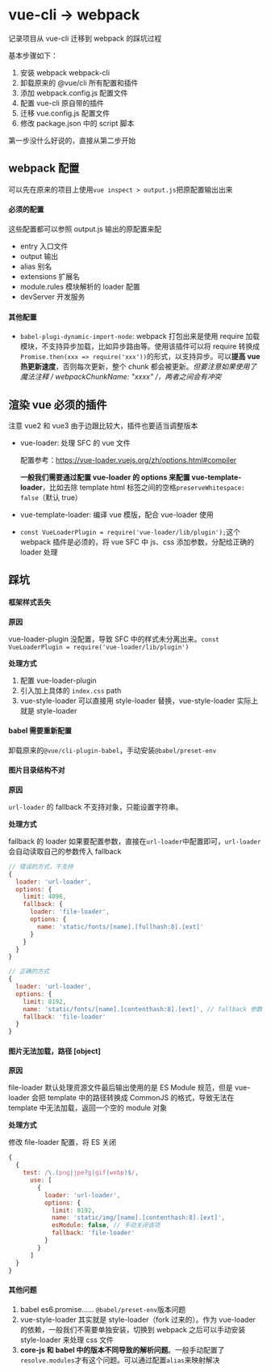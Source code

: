 # vue-cli -> webpack

记录项目从 vue-cli 迁移到 webpack 的踩坑过程

基本步骤如下：

1. 安装 webpack webpack-cli
2. 卸载原来的 @vue/cli 所有配置和插件
3. 添加 webpack.config.js 配置文件
4. 配置 vue-cli 原自带的插件
5. 迁移 vue.config.js 配置文件
6. 修改 package.json 中的 script 脚本

第一步没什么好说的，直接从第二步开始

## webpack 配置

可以先在原来的项目上使用`vue inspect > output.js`把原配置输出出来

#### 必须的配置

这些配置都可以参照 output.js 输出的原配置来配

- entry 入口文件
- output 输出
- alias 别名
- extensions 扩展名
- module.rules 模块解析的 loader 配置
- devServer 开发服务

#### 其他配置

- `babel-plugi-dynamic-import-node`: webpack 打包出来是使用 require 加载模块，不支持异步加载，比如异步路由等。使用该插件可以将 require 转换成`Promise.then(xxx => require('xxx'))`的形式，以支持异步。可以**提高 vue 热更新速度**，否则每次更新，整个 chunk 都会被更新。**但要注意如果使用了魔法注释 /* webpackChunkName: "xxxx" */，两者之间会有冲突** 

## 渲染 vue 必须的插件

注意 vue2 和 vue3 由于边跟比较大，插件也要适当调整版本

- vue-loader: 处理 SFC 的 vue 文件

  配置参考：https://vue-loader.vuejs.org/zh/options.html#compiler 

  **一般我们需要通过配置 vue-loader 的 options 来配置 vue-template-loader**，比如去除 template html 标签之间的空格`preserveWhitespace: false`（默认 true）

- vue-template-loader: 编译 vue 模版，配合 vue-loader 使用

- `const VueLoaderPlugin = require('vue-loader/lib/plugin');`这个 webpack 插件是必须的，将 vue SFC 中 js、css 添加参数，分配给正确的 loader 处理

## 踩坑

#### 框架样式丢失

**原因**

vue-loader-plugin 没配置，导致 SFC 中的样式未分离出来。`const VueLoaderPlugin = require('vue-loader/lib/plugin')`

**处理方式** 

1. 配置 vue-loader-plugin
1. 引入加上具体的 `index.css` path
2. vue-style-loader  可以直接用 style-loader 替换，vue-style-loader 实际上就是 style-loader

#### babel 需要重新配置

卸载原来的`@vue/cli-plugin-babel`，手动安装`@babel/preset-env`

#### 图片目录结构不对 

**原因** 

`url-loader` 的 fallback 不支持对象，只能设置字符串。

**处理方式** 

fallback 的 loader 如果要配置参数，直接在`url-loader`中配置即可，`url-loader`会自动读取自己的参数传入 fallback

```js
// 错误的方式，不支持
{
  loader: 'url-loader',
  options: {
    limit: 4096,
    fallback: {
      loader: 'file-loader',
      options: {
        name: 'static/fonts/[name].[fullhash:8].[ext]'
      }
    }
  }
}

// 正确的方式
{
  loader: 'url-loader',
  options: {
    limit: 8192,
    name: 'static/fonts/[name].[contenthash:8].[ext]', // fallback 参数直接写在这里
    fallback: 'file-loader'
  }
}
```

#### 图片无法加载，路径 [object]

**原因**

file-loader 默认处理资源文件最后输出使用的是 ES Module 规范，但是 vue-loader 会把 template 中的路径转换成 CommonJS 的格式，导致无法在 template 中无法加载，返回一个空的 module 对象

**处理方式**

修改 file-loader 配置，将 ES 关闭

```js
{
  {
    test: /\.(png|jpe?g|gif|webp)$/,
      use: [
        {
          loader: 'url-loader',
          options: {
            limit: 8192,
            name: 'static/img/[name].[contenthash:8].[ext]',
            esModule: false, // 手动关闭该项
            fallback: 'file-loader'
          }
        }
      ]
  }
}
```

#### 其他问题

1. babel es6.promise...... `@babel/preset-env`版本问题
2. vue-style-loader 其实就是 style-loader（fork 过来的）。作为 vue-loader 的依赖，一般我们不需要单独安装，切换到 webpack 之后可以手动安装 style-loader 来处理 css 文件
3. **core-js 和 babel 中的版本不同导致的解析问题**。一般手动配置了`resolve.modules`才有这个问题。可以通过配置`alias`来映射解决